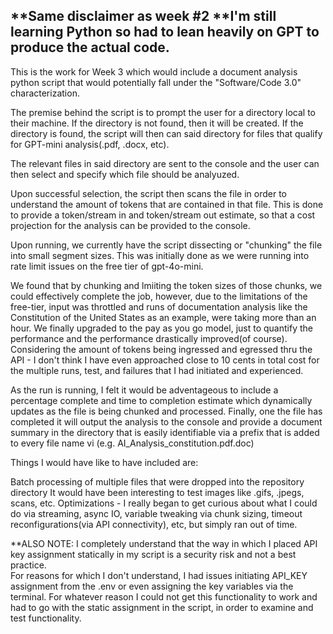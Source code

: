 **Same disclaimer as week #2
**I'm still learning Python so had to lean heavily on GPT to produce the actual code.
---


This is the work for Week 3 which would include a document analysis python script that would potentially fall under the "Software/Code 3.0" characterization.

The premise behind the script is to prompt the user for a directory local to their machine. If the directory is not found, then it will be created. If the directory is found, the script will then can said directory for files that qualify for GPT-mini analysis(.pdf, .docx, etc).

The relevant files in said directory are sent to the console and the user can then select and specify which file should be analyuzed.

Upon successful selection, the script then scans the file in order to understand the amount of tokens that are contained in that file. This is done to provide a token/stream in and token/stream out estimate, so that a cost projection for the analysis can be provided to the console.

Upon running, we currently have the script dissecting or "chunking" the file into small segment sizes. This was initially done as we were running into rate limit issues on the free tier of gpt-4o-mini.

We found that by chunking and lmiiting the token sizes of those chunks, we could effectively complete the job, however, due to the limitations of the free-tier, input was throttled and runs of documentation analysis like the Constitution of the United States as an example, were taking more than an hour. We finally upgraded to the pay as you go model, just to quantify the performance and the performance drastically improved(of course). Considering the amount of tokens being ingressed and egressed thru the API - I don't think I have even approached close to 10 cents in total cost for the multiple runs, test, and failures that I had initiated and experienced.

As the run is running, I felt it would be adventageous to include a percentage complete and time to completion estimate which dynamically updates as the file is being chunked and processed. Finally, one the file has completed it will output the analysis to the console and provide a document summary in the directory that is easily identifiable via a prefix that is added to every file name vi (e.g. AI_Analysis_constitution.pdf.doc)

Things I would have like to have included are:

Batch processing of multiple files that were dropped into the repository directory It would have been interesting to test images like .gifs, .jpegs, scans, etc. Optimizations - I really began to get curious about what I could do via streaming, async IO, variable tweaking via chunk sizing, timeout reconfigurations(via API connectivity), etc, but simply ran out of time.

**ALSO NOTE: I completely understand that the way in which I placed API key assignment statically in my script is a security risk and not a best practice.  
For reasons for which I don't understand, I had issues initiating API_KEY assignment from the .env or even assigning the key variables via the terminal.  For whatever reason I could not get this functionality
to work and had to go with the static assignment in the script, in order to examine and test functionality.

